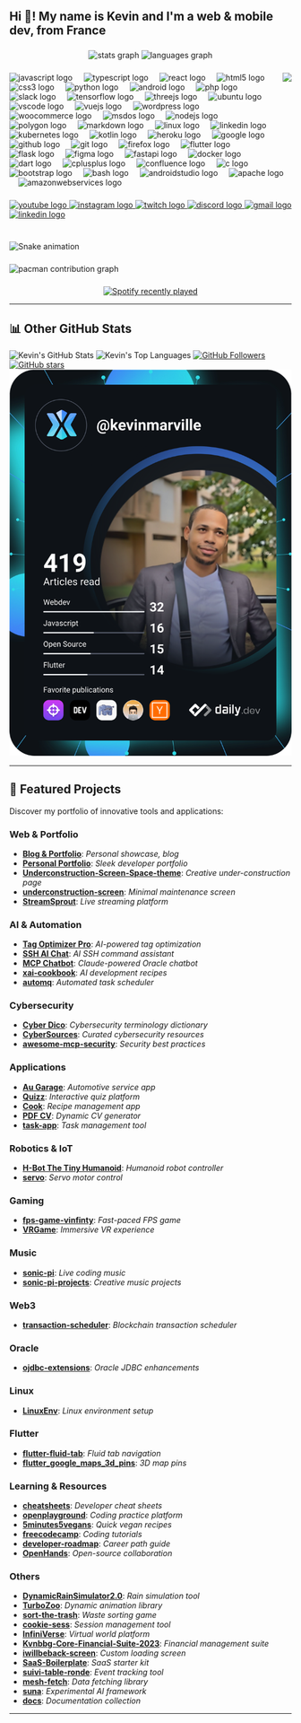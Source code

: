 <h2 align="left">Hi 👋! My name is Kevin and I'm a web & mobile dev, from France</h2>

###

<div align="center">
  <img src="https://github-readme-stats.vercel.app/api?username=kvnbbg&hide_title=false&hide_rank=false&show_icons=true&include_all_commits=true&count_private=true&disable_animations=false&theme=dracula&locale=en&hide_border=false" height="150" alt="stats graph"  />
  <img src="https://github-readme-stats.vercel.app/api/top-langs?username=kvnbbg&locale=en&hide_title=false&layout=compact&card_width=320&langs_count=5&theme=dracula&hide_border=false" height="150" alt="languages graph"  />
</div>

###

<img align="right" height="150" src="https://media.giphy.com/media/v1.Y2lkPTgyYTE0OTNid3p5amo1eW4zc2ZkNWtpMGRiZ2hqMTNlajBybmp3aTBrYXBpaDM4bCZlcD12MV9naWZzX3RyZW5kaW5nJmN0PWc/jenIWU63oKK0o/giphy.gif"  />

###

<div align="left">
  <img src="https://cdn.jsdelivr.net/gh/devicons/devicon/icons/javascript/javascript-original.svg" height="30" alt="javascript logo"  />
  <img width="12" />
  <img src="https://cdn.jsdelivr.net/gh/devicons/devicon/icons/typescript/typescript-original.svg" height="30" alt="typescript logo"  />
  <img width="12" />
  <img src="https://cdn.jsdelivr.net/gh/devicons/devicon/icons/react/react-original.svg" height="30" alt="react logo"  />
  <img width="12" />
  <img src="https://cdn.jsdelivr.net/gh/devicons/devicon/icons/html5/html5-original.svg" height="30" alt="html5 logo"  />
  <img width="12" />
  <img src="https://cdn.jsdelivr.net/gh/devicons/devicon/icons/css3/css3-original.svg" height="30" alt="css3 logo"  />
  <img width="12" />
  <img src="https://cdn.jsdelivr.net/gh/devicons/devicon/icons/python/python-original.svg" height="30" alt="python logo"  />
  <img width="12" />
  <img src="https://cdn.jsdelivr.net/gh/devicons/devicon/icons/android/android-original.svg" height="30" alt="android logo"  />
  <img width="12" />
  <img src="https://cdn.jsdelivr.net/gh/devicons/devicon/icons/php/php-original.svg" height="30" alt="php logo"  />
  <img width="12" />
  <img src="https://cdn.jsdelivr.net/gh/devicons/devicon/icons/slack/slack-original.svg" height="30" alt="slack logo"  />
  <img width="12" />
  <img src="https://cdn.jsdelivr.net/gh/devicons/devicon/icons/tensorflow/tensorflow-original.svg" height="30" alt="tensorflow logo"  />
  <img width="12" />
  <img src="https://cdn.jsdelivr.net/gh/devicons/devicon/icons/threejs/threejs-original.svg" height="30" alt="threejs logo"  />
  <img width="12" />
  <img src="https://cdn.jsdelivr.net/gh/devicons/devicon/icons/ubuntu/ubuntu-plain.svg" height="30" alt="ubuntu logo"  />
  <img width="12" />
  <img src="https://cdn.jsdelivr.net/gh/devicons/devicon/icons/vscode/vscode-original.svg" height="30" alt="vscode logo"  />
  <img width="12" />
  <img src="https://cdn.jsdelivr.net/gh/devicons/devicon/icons/vuejs/vuejs-original.svg" height="30" alt="vuejs logo"  />
  <img width="12" />
  <img src="https://cdn.jsdelivr.net/gh/devicons/devicon/icons/wordpress/wordpress-original.svg" height="30" alt="wordpress logo"  />
  <img width="12" />
  <img src="https://cdn.jsdelivr.net/gh/devicons/devicon/icons/woocommerce/woocommerce-original.svg" height="30" alt="woocommerce logo"  />
  <img width="12" />
  <img src="https://cdn.jsdelivr.net/gh/devicons/devicon/icons/msdos/msdos-original.svg" height="30" alt="msdos logo"  />
  <img width="12" />
  <img src="https://cdn.jsdelivr.net/gh/devicons/devicon/icons/nodejs/nodejs-original.svg" height="30" alt="nodejs logo"  />
  <img width="12" />
  <img src="https://cdn.jsdelivr.net/gh/devicons/devicon/icons/polygon/polygon-original.svg" height="30" alt="polygon logo"  />
  <img width="12" />
  <img src="https://cdn.jsdelivr.net/gh/devicons/devicon/icons/markdown/markdown-original.svg" height="30" alt="markdown logo"  />
  <img width="12" />
  <img src="https://cdn.jsdelivr.net/gh/devicons/devicon/icons/linux/linux-original.svg" height="30" alt="linux logo"  />
  <img width="12" />
  <img src="https://cdn.jsdelivr.net/gh/devicons/devicon/icons/linkedin/linkedin-original.svg" height="30" alt="linkedin logo"  />
  <img width="12" />
  <img src="https://cdn.jsdelivr.net/gh/devicons/devicon/icons/kubernetes/kubernetes-plain.svg" height="30" alt="kubernetes logo"  />
  <img width="12" />
  <img src="https://cdn.jsdelivr.net/gh/devicons/devicon/icons/kotlin/kotlin-original.svg" height="30" alt="kotlin logo"  />
  <img width="12" />
  <img src="https://cdn.jsdelivr.net/gh/devicons/devicon/icons/heroku/heroku-original.svg" height="30" alt="heroku logo"  />
  <img width="12" />
  <img src="https://cdn.jsdelivr.net/gh/devicons/devicon/icons/google/google-original.svg" height="30" alt="google logo"  />
  <img width="12" />
  <img src="https://cdn.jsdelivr.net/gh/devicons/devicon/icons/github/github-original.svg" height="30" alt="github logo"  />
  <img width="12" />
  <img src="https://cdn.jsdelivr.net/gh/devicons/devicon/icons/git/git-original.svg" height="30" alt="git logo"  />
  <img width="12" />
  <img src="https://cdn.jsdelivr.net/gh/devicons/devicon/icons/firefox/firefox-original.svg" height="30" alt="firefox logo"  />
  <img width="12" />
  <img src="https://cdn.jsdelivr.net/gh/devicons/devicon/icons/flutter/flutter-original.svg" height="30" alt="flutter logo"  />
  <img width="12" />
  <img src="https://cdn.jsdelivr.net/gh/devicons/devicon/icons/flask/flask-original.svg" height="30" alt="flask logo"  />
  <img width="12" />
  <img src="https://cdn.jsdelivr.net/gh/devicons/devicon/icons/figma/figma-original.svg" height="30" alt="figma logo"  />
  <img width="12" />
  <img src="https://cdn.jsdelivr.net/gh/devicons/devicon/icons/fastapi/fastapi-original.svg" height="30" alt="fastapi logo"  />
  <img width="12" />
  <img src="https://cdn.jsdelivr.net/gh/devicons/devicon/icons/docker/docker-original.svg" height="30" alt="docker logo"  />
  <img width="12" />
  <img src="https://cdn.jsdelivr.net/gh/devicons/devicon/icons/dart/dart-original.svg" height="30" alt="dart logo"  />
  <img width="12" />
  <img src="https://cdn.jsdelivr.net/gh/devicons/devicon/icons/cplusplus/cplusplus-original.svg" height="30" alt="cplusplus logo"  />
  <img width="12" />
  <img src="https://cdn.jsdelivr.net/gh/devicons/devicon/icons/confluence/confluence-original.svg" height="30" alt="confluence logo"  />
  <img width="12" />
  <img src="https://cdn.jsdelivr.net/gh/devicons/devicon/icons/c/c-original.svg" height="30" alt="c logo"  />
  <img width="12" />
  <img src="https://cdn.jsdelivr.net/gh/devicons/devicon/icons/bootstrap/bootstrap-original.svg" height="30" alt="bootstrap logo"  />
  <img width="12" />
  <img src="https://cdn.jsdelivr.net/gh/devicons/devicon/icons/bash/bash-original.svg" height="30" alt="bash logo"  />
  <img width="12" />
  <img src="https://cdn.jsdelivr.net/gh/devicons/devicon/icons/androidstudio/androidstudio-original.svg" height="30" alt="androidstudio logo"  />
  <img width="12" />
  <img src="https://cdn.jsdelivr.net/gh/devicons/devicon/icons/apache/apache-original.svg" height="30" alt="apache logo"  />
  <img width="12" />
  <img src="https://cdn.jsdelivr.net/gh/devicons/devicon/icons/amazonwebservices/amazonwebservices-line-wordmark.svg" height="30" alt="amazonwebservices logo"  />
</div>

###

<div align="left">
  <a href="https://www.youtube.com/@kevinsretrogaming" target="_blank">
    <img src="https://img.shields.io/static/v1?message=Youtube&logo=youtube&label=&color=FF0000&logoColor=white&labelColor=&style=for-the-badge" height="35" alt="youtube logo"  />
  </a>
  <a href="https://www.instagram.com/techandstream/" target="_blank">
    <img src="https://img.shields.io/static/v1?message=Instagram&logo=instagram&label=&color=E4405F&logoColor=white&labelColor=&style=for-the-badge" height="35" alt="instagram logo"  />
  </a>
  <a href="https://www.twitch.tv/kvnbbg" target="_blank">
    <img src="https://img.shields.io/static/v1?message=Twitch&logo=twitch&label=&color=9146FF&logoColor=white&labelColor=&style=for-the-badge" height="35" alt="twitch logo"  />
  </a>
  <a href="https://discord.gg/VTSQM38uZT" target="_blank">
    <img src="https://img.shields.io/static/v1?message=Discord&logo=discord&label=&color=7289DA&logoColor=white&labelColor=&style=for-the-badge" height="35" alt="discord logo"  />
  </a>
  <a href="https://allmylinks.com/kevinmarville" target="_blank">
    <img src="https://img.shields.io/static/v1?message=Gmail&logo=gmail&label=&color=D14836&logoColor=white&labelColor=&style=for-the-badge" height="35" alt="gmail logo"  />
  </a>
  <a href="https://linkedin.com/in/marvillekevin" target="_blank">
    <img src="https://img.shields.io/static/v1?message=LinkedIn&logo=linkedin&label=&color=0077B5&logoColor=white&labelColor=&style=for-the-badge" height="35" alt="linkedin logo"  />
  </a>
</div>

###

<br clear="both">

<img src="https://raw.githubusercontent.com/kvnbbg/kvnbbg/output/snake.svg" alt="Snake animation" />

###

<picture>
  <source media="(prefers-color-scheme: dark)" srcset="https://raw.githubusercontent.com/kvnbbg/kvnbbg/output/pacman-contribution-graph-dark.svg">
  <source media="(prefers-color-scheme: light)" srcset="https://raw.githubusercontent.com/kvnbbg/kvnbbg/output/pacman-contribution-graph.svg">
  <img alt="pacman contribution graph" src="https://raw.githubusercontent.com/kvnbbg/kvnbbg/output/pacman-contribution-graph.svg">
</picture>

###

<div align="center">
  <a href="https://open.spotify.com/user/31nqxwlvvcaarhkofiivkbe6ztsa">
    <img src="https://spotify-recently-played-readme.vercel.app/api?user=31nqxwlvvcaarhkofiivkbe6ztsa&count=5" alt="Spotify recently played"  />
  </a>
</div>

---

## 📊 Other GitHub Stats

![Kevin's GitHub Stats](https://github-readme-stats.vercel.app/api?username=kvnbbg&show_icons=true&theme=radical)
![Kevin's Top Languages](https://github-readme-stats.vercel.app/api/top-langs/?username=kvnbbg&layout=compact)
[![GitHub Followers](https://img.shields.io/github/followers/kvnbbg?label=Follow&style=social)](https://github.com/kvnbbg)
[![GitHub stars](https://img.shields.io/github/stars/kvnbbg)](https://github.com/kvnbbg/stargazers)
[![Kevin's Dev Card](https://github.com/Kvnbbg/kvnbbg/blob/main/devcard.svg)](https://app.daily.dev/kevinmarville)

---

## 🌟 Featured Projects

Discover my portfolio of innovative tools and applications:

### Web & Portfolio
- **[Blog & Portfolio](https://kvnbbg.fr)**: *Personal showcase, blog*  
- **[Personal Portfolio](https://github.com/Kvnbbg/PersonalPortfolio)**: *Sleek developer portfolio*  
- **[Underconstruction-Screen-Space-theme](https://github.com/Kvnbbg/Underconstruction-Screen-Space-theme)**: *Creative under-construction page*  
- **[underconstruction-screen](https://github.com/Kvnbbg/underconstruction-screen)**: *Minimal maintenance screen*  
- **[StreamSprout](https://github.com/Kvnbbg/StreamSprout)**: *Live streaming platform*  

### AI & Automation
- **[Tag Optimizer Pro](https://chatgpt.com/g/g-6833bf55bde08191b607f7a2b478741a-tag-optimizer-pro)**: *AI-powered tag optimization*  
- **[SSH AI Chat](https://github.com/Kvnbbg/ssh-ai-chat)**: *AI SSH command assistant*  
- **[MCP Chatbot](https://github.com/Kvnbbg/mcp-chatbot)**: *Claude-powered Oracle chatbot*  
- **[xai-cookbook](https://github.com/Kvnbbg/xai-cookbook)**: *AI development recipes*  
- **[automq](https://github.com/Kvnbbg/automq)**: *Automated task scheduler*  

### Cybersecurity
- **[Cyber Dico](https://github.com/Kvnbbg/Dictionnaire_Cyber)**: *Cybersecurity terminology dictionary*  
- **[CyberSources](https://github.com/Kvnbbg/CyberSources)**: *Curated cybersecurity resources*  
- **[awesome-mcp-security](https://github.com/Kvnbbg/awesome-mcp-security)**: *Security best practices*  

### Applications
- **[Au Garage](https://github.com/Kvnbbg/au-garage)**: *Automotive service app*  
- **[Quizz](https://github.com/Kvnbbg/shiny-dollop)**: *Interactive quiz platform*  
- **[Cook](https://github.com/Kvnbbg/bookish-octo-invention)**: *Recipe management app*  
- **[PDF CV](https://github.com/Kvnbbg/pdf-cv)**: *Dynamic CV generator*  
- **[task-app](https://github.com/Kvnbbg/task-app)**: *Task management tool*  

### Robotics & IoT
- **[H-Bot The Tiny Humanoid](https://github.com/Kvnbbg/H-Bot-The-Tiny-Humanoid)**: *Humanoid robot controller*  
- **[servo](https://github.com/Kvnbbg/servo)**: *Servo motor control*  

### Gaming
- **[fps-game-vinfinty](https://github.com/Kvnbbg/fps-game-vinfinty)**: *Fast-paced FPS game*  
- **[VRGame](https://github.com/Kvnbbg/VRGame)**: *Immersive VR experience*  

### Music
- **[sonic-pi](https://github.com/Kvnbbg/sonic-pi)**: *Live coding music*  
- **[sonic-pi-projects](https://github.com/Kvnbbg/sonic-pi-projects)**: *Creative music projects*  

### Web3
- **[transaction-scheduler](https://github.com/Kvnbbg/transaction-scheduler)**: *Blockchain transaction scheduler*  

### Oracle
- **[ojdbc-extensions](https://github.com/Kvnbbg/ojdbc-extensions)**: *Oracle JDBC enhancements*  

### Linux
- **[LinuxEnv](https://github.com/Kvnbbg/LinuxEnv)**: *Linux environment setup*  

### Flutter
- **[flutter-fluid-tab](https://github.com/Kvnbbg/flutter-fluid-tab)**: *Fluid tab navigation*  
- **[flutter_google_maps_3d_pins](https://github.com/Kvnbbg/flutter_google_maps_3d_pins)**: *3D map pins*  

### Learning & Resources
- **[cheatsheets](https://github.com/Kvnbbg/cheatsheets)**: *Developer cheat sheets*  
- **[openplayground](https://github.com/Kvnbbg/openplayground)**: *Coding practice platform*  
- **[5minutes5vegans](https://github.com/Kvnbbg/5minutes5vegans)**: *Quick vegan recipes*  
- **[freecodecamp](https://github.com/Kvnbbg/freecodecamp)**: *Coding tutorials*  
- **[developer-roadmap](https://github.com/Kvnbbg/developer-roadmap)**: *Career path guide*  
- **[OpenHands](https://github.com/Kvnbbg/OpenHands)**: *Open-source collaboration*  

### Others
- **[DynamicRainSimulator2.0](https://github.com/Kvnbbg/DynamicRainSimulator2.0)**: *Rain simulation tool*  
- **[TurboZoo](https://github.com/Kvnbbg/TurboZoo)**: *Dynamic animation library*  
- **[sort-the-trash](https://github.com/Kvnbbg/sort-the-trash)**: *Waste sorting game*  
- **[cookie-sess](https://github.com/Kvnbbg/cookie-sess)**: *Session management tool*  
- **[InfiniVerse](https://github.com/Kvnbbg/InfiniVerse)**: *Virtual world platform*  
- **[Kvnbbg-Core-Financial-Suite-2023](https://github.com/Kvnbbg/Kvnbbg-Core-Financial-Suite-2023)**: *Financial management suite*  
- **[iwillbeback-screen](https://github.com/Kvnbbg/iwillbeback-screen)**: *Custom loading screen*  
- **[SaaS-Boilerplate](https://github.com/Kvnbbg/SaaS-Boilerplate)**: *SaaS starter kit*  
- **[suivi-table-ronde](https://github.com/Kvnbbg/suivi-table-ronde)**: *Event tracking tool*  
- **[mesh-fetch](https://github.com/Kvnbbg/mesh-fetch)**: *Data fetching library*  
- **[suna](https://github.com/Kvnbbg/suna)**: *Experimental AI framework*  
- **[docs](https://github.com/Kvnbbg/docs)**: *Documentation collection*

---
